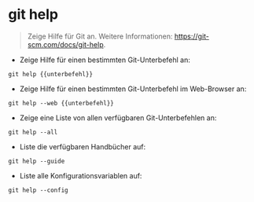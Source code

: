 # git help

> Zeige Hilfe für Git an.
> Weitere Informationen: <https://git-scm.com/docs/git-help>.

- Zeige Hilfe für einen bestimmten Git-Unterbefehl an:

`git help {{unterbefehl}}`

- Zeige Hilfe für einen bestimmten Git-Unterbefehl im Web-Browser an:

`git help --web {{unterbefehl}}`

- Zeige eine Liste von allen verfügbaren Git-Unterbefehlen an:

`git help --all`

- Liste die verfügbaren Handbücher auf:

`git help --guide`

- Liste alle Konfigurationsvariablen auf:

`git help --config`
